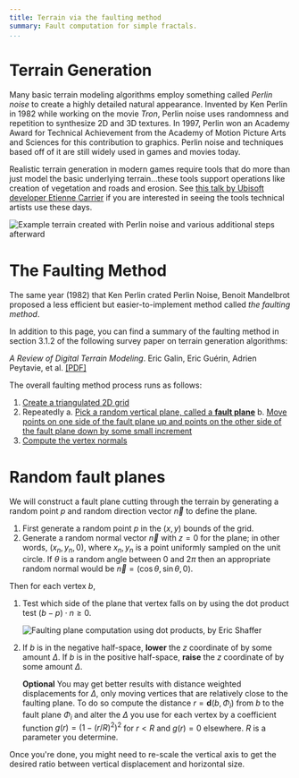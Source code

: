 ```yaml
---
title: Terrain via the faulting method
summary: Fault computation for simple fractals.
...
```



# Terrain Generation 

Many basic terrain modeling algorithms employ something called *Perlin noise* to create a highly detailed natural appearance. Invented by Ken Perlin in 1982 while working on the movie *Tron*, Perlin noise uses randomness and repetition to synthesize 2D and 3D textures. In 1997, Perlin won an Academy Award for Technical Achievement from the Academy of Motion Picture Arts and Sciences for this contribution to graphics. Perlin noise and techniques based off of it are still widely used in games and movies today.

Realistic terrain generation in modern games require tools that do more than just model the basic underlying terrain...these tools support operations like creation of vegetation and roads and erosion. See [this talk by Ubisoft developer Etienne Carrier](https://www.youtube.com/watch?v=NfizT369g60) if you are interested in seeing the tools technical artists use these days. 

![Example terrain created with Perlin noise and various additional steps afterward](https://illinois-cs418.github.io/img/perlin1.jpg)


# The Faulting Method

The same year (1982) that Ken Perlin crated Perlin Noise,
Benoit Mandelbrot proposed a less efficient but easier-to-implement method called _the faulting method_.

In addition to this page, you can find a summary of the faulting method in section 3.1.2 of the following survey paper on terrain generation algorithms:

_A Review of Digital Terrain Modeling_. Eric Galin, Eric Guérin, Adrien Peytavie, et al. [[PDF]](https://hal.archives-ouvertes.fr/hal-02097510/file/A%20Review%20of%20Digital%20Terrain%20Modeling.pdf)

The overall faulting method process runs as follows:

1. [Create a triangulated 2D grid](make-geom.html)
2. Repeatedly
    a. [Pick a random vertical plane, called a **fault plane**](#random-fault-planes)
    b. [Move points on one side of the fault plane up and points on the other side of the fault plane down by some small increment](#fault-plane-displacement)
3. [Compute the vertex normals](make-geom.html)


# Random fault planes

We will construct a fault plane cutting through the terrain by generating a random point $p$ and random direction vector $\vec{n}$ to define the plane.

1. First generate a random point $p$ in the $(x,y)$ bounds of the grid.
2. Generate a random normal vector $\vec{n}$ with $z = 0$ for the plane;
    in other words, $(x_n,y_n,0)$, where $x_n,y_n$ is a point uniformly sampled on the unit circle.
    If $\theta$ is a random angle between $0$ and $2\pi$ then an appropriate random normal would be $\vec{n}=(\cos{\theta},\sin{\theta},0)$.

<a id="fault-plane-displacement"></a>
Then for each vertex $b$,

1.  Test which side of the plane that vertex falls on by using the dot product test $(b-p) \cdot n \ge  0$.

    ![Faulting plane computation using dot products, by Eric Shaffer](https://illinois-cs418.github.io/img/dottest.jpg)

2.  If $b$ is in the negative half-space, **lower** the $z$ coordinate of by some amount $\Delta$.
    If $b$ is in the positive half-space, **raise** the $z$ coordinate of by some amount $\Delta$.

    **Optional** You may get better results with distance weighted displacements for $\Delta$, only moving vertices that are relatively close to the faulting plane.
    To do so compute the distance $r=\mathbf{d}(b,\Phi_i)$ from $b$ to the fault plane $\Phi_i$ and alter the $\Delta$ you use for each vertex by a coefficient function $g(r)=(1-(r/R)^2)^2$ for $r<R$ and $g(r)=0$ elsewhere.
    $R$ is a parameter you determine.

Once you're done, you might need to re-scale the vertical axis to get the desired ratio between vertical displacement and horizontal size.

